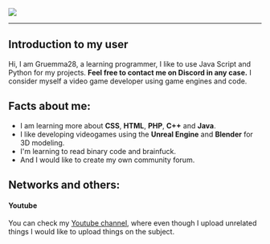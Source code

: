 ![](https://media.discordapp.net/attachments/835228214456352799/884140283086921818/Sin_titulo.jpg)
____
## Introduction to my user
Hi, I am Gruemma28, a learning programmer, I like to use Java Script and Python for my projects. **Feel free to contact me on Discord in any case.** I consider myself a video game developer using game engines and code.



## Facts about me:
- I am learning more about **CSS**, **HTML**, **PHP**, **C++** and **Java**.
- I like developing videogames using the **Unreal Engine** and **Blender** for 3D modeling.
- I'm learning to read binary code and brainfuck.
- And I would like to create my own community forum.

## Networks and others:
#### Youtube
 You can check my [Youtube channel](https://www.youtube.com/channel/UCEpb_NoX-DG1x-0Y-4Qg1yg), where even though I upload unrelated things I would like to upload things on the subject.
